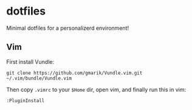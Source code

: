 # dotfiles
Minimal dotfiles for a personalizerd environment!

## Vim
First install Vundle:
```
git clone https://github.com/gmarik/Vundle.vim.git ~/.vim/bundle/Vundle.vim
```
Then copy `.vimrc` to your `$Home` dir, open vim, and finally run this in vim:
```
:PluginInstall
```
